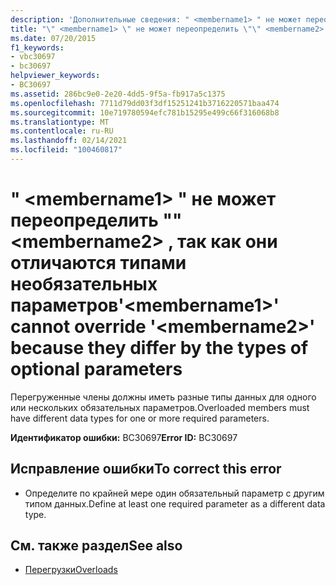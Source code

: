 ```yaml
---
description: 'Дополнительные сведения: " <membername1> " не может переопределить "" <membername2> , так как они отличаются типами необязательных параметров'
title: "\" <membername1> \" не может переопределить \"\" <membername2> , так как они отличаются типами необязательных параметров"
ms.date: 07/20/2015
f1_keywords:
- vbc30697
- bc30697
helpviewer_keywords:
- BC30697
ms.assetid: 286bc9e0-2e20-4dd5-9f5a-fb917a5c1375
ms.openlocfilehash: 7711d79dd03f3df15251241b3716220571baa474
ms.sourcegitcommit: 10e719780594efc781b15295e499c66f316068b8
ms.translationtype: MT
ms.contentlocale: ru-RU
ms.lasthandoff: 02/14/2021
ms.locfileid: "100460817"
---
```

# <a name="membername1-cannot-override-membername2-because-they-differ-by-the-types-of-optional-parameters"></a><span data-ttu-id="54be1-103">" \<membername1> " не может переопределить "" \<membername2> , так как они отличаются типами необязательных параметров</span><span class="sxs-lookup"><span data-stu-id="54be1-103">'\<membername1>' cannot override '\<membername2>' because they differ by the types of optional parameters</span></span>

<span data-ttu-id="54be1-104">Перегруженные члены должны иметь разные типы данных для одного или нескольких обязательных параметров.</span><span class="sxs-lookup"><span data-stu-id="54be1-104">Overloaded members must have different data types for one or more required parameters.</span></span>  
  
 <span data-ttu-id="54be1-105">**Идентификатор ошибки:** BC30697</span><span class="sxs-lookup"><span data-stu-id="54be1-105">**Error ID:** BC30697</span></span>  
  
## <a name="to-correct-this-error"></a><span data-ttu-id="54be1-106">Исправление ошибки</span><span class="sxs-lookup"><span data-stu-id="54be1-106">To correct this error</span></span>  
  
- <span data-ttu-id="54be1-107">Определите по крайней мере один обязательный параметр с другим типом данных.</span><span class="sxs-lookup"><span data-stu-id="54be1-107">Define at least one required parameter as a different data type.</span></span>  
  
## <a name="see-also"></a><span data-ttu-id="54be1-108">См. также раздел</span><span class="sxs-lookup"><span data-stu-id="54be1-108">See also</span></span>

- [<span data-ttu-id="54be1-109">Перегрузки</span><span class="sxs-lookup"><span data-stu-id="54be1-109">Overloads</span></span>](../language-reference/modifiers/overloads.md)
